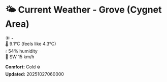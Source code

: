 # 🌤️ Current Weather - Grove (Cygnet Area)

☀️ **-**  
🌡️ 9.1°C (feels like 4.3°C)  
💧 54% humidity  
💨 SW 15 km/h  

**Comfort:** Cold ❄️  
**Updated:** 20251027060000
